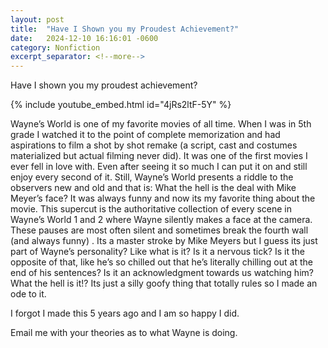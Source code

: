 ```yaml
---
layout: post
title:  "Have I Shown you my Proudest Achievement?"
date:   2024-12-10 16:16:01 -0600
category: Nonfiction
excerpt_separator: <!--more-->
---
```


Have I shown you my proudest achievement?

{% include youtube_embed.html id="4jRs2ltF-5Y" %}

Wayne’s World is one of my favorite movies of all time. When I was in 5th grade I watched it to the point of complete memorization and had aspirations to film a shot by shot remake (a script, cast and costumes materialized but actual filming never did). It was one of the first movies I ever fell in love with. Even after seeing it so much I can put it on and still enjoy every second of it. Still, Wayne’s World presents a riddle to the observers new and old and that is: What the hell is the deal with Mike Meyer’s face? It was always funny and now its my favorite thing about the movie. This supercut is the authoritative collection of every scene in Wayne’s World 1 and 2 where Wayne silently makes a face at the camera. These pauses are most often silent and sometimes break the fourth wall (and always funny) . Its a master stroke by Mike Meyers but I guess its just part of Wayne’s personality? Like what is it? Is it a nervous tick? Is it the opposite of that, like he’s so chilled out that he’s literally chilling out at the end of his sentences? Is it an acknowledgment towards us watching him? What the hell is it!? Its just a silly goofy thing that totally rules so I made an ode to it.

I forgot I made this 5 years ago and I am so happy I did.

Email me with your theories as to what Wayne is doing.

